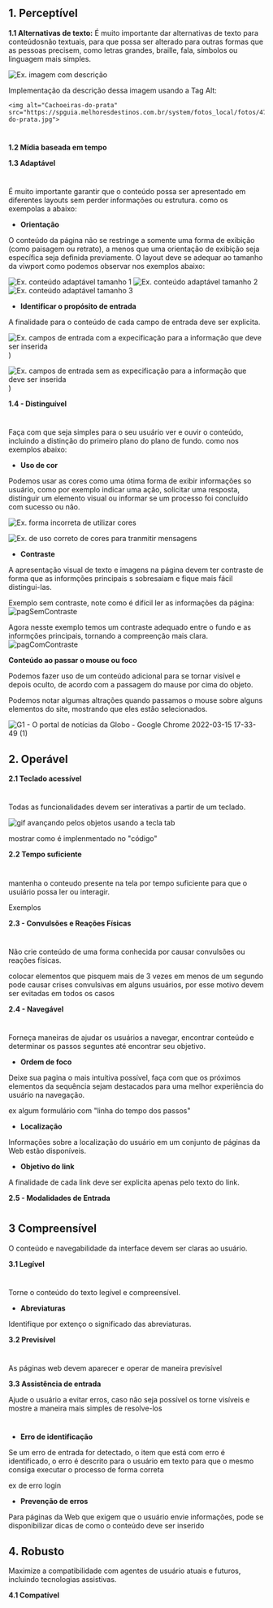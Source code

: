   ## 1. Perceptível
 
  __1.1 Alternativas de texto:__
  É muito importante dar alternativas de texto para conteúdosnão textuais, para que possa ser alterado para outras formas que as pessoas precisem, como letras grandes, braille, fala, símbolos ou linguagem mais simples.
 
 
 ![Ex. imagem com descrição](https://spguia.melhoresdestinos.com.br/system/fotos_local/fotos/47843/show/cachoeiras-do-prata.jpg)

Implementação da descrição dessa imagem usando a Tag Alt:

 ```
<img alt="Cachoeiras-do-prata" src="https://spguia.melhoresdestinos.com.br/system/fotos_local/fotos/47843/show/cachoeiras-do-prata.jpg">
 ```
 # 

__1.2 Mídia baseada em tempo__


__1.3 Adaptável__
# 

É muito importante garantir que o conteúdo possa ser apresentado em diferentes layouts sem perder informações ou estrutura. como os exempolas a abaixo:

- __Orientação__

O conteúdo da página não se restringe a somente uma forma de exibição (como paisagem ou retrato), a menos que uma orientação de exibição seja específica seja definida previamente. O layout deve se adequar ao tamanho da viwport como podemos observar nos exemplos abaixo:

 ![Ex. conteúdo adaptável tamanho 1](https://user-images.githubusercontent.com/68754092/158474397-2929872c-1cea-44ba-bb57-aa0efc07f2bd.png)
![Ex. conteúdo adaptável tamanho 2](https://user-images.githubusercontent.com/68754092/158474493-5d5dbcb1-9ef9-42a9-b603-939a08450038.png)
![Ex. conteúdo adaptável tamanho 3](https://user-images.githubusercontent.com/68754092/158474394-f7a86f7e-659c-4dbf-9ec5-ae62ef937932.png)

- __Identificar o propósito de entrada__

A finalidade para o conteúdo de cada campo de entrada deve ser explicita.

 ![Ex. campos de entrada com a expecificação para a informação que deve ser inserida](https://user-images.githubusercontent.com/68754092/158474998-09879009-4df7-4174-ae53-3f14c36ef2fa.png))

 ![Ex. campos de entrada sem as expecificação para a informação que deve ser inserida](https://user-images.githubusercontent.com/68754092/158474809-8ac71fb3-32a0-4829-bab7-a2eb67cecac5.png))

__1.4 - Distinguível__
# 

Faça com que seja simples para o seu usuário ver e ouvir o conteúdo, incluindo a distinção do primeiro plano do plano de fundo. como nos exemplos abaixo: 

- __Uso de cor__

Podemos usar as cores como uma ótima forma de exibir informações so usuário, como por exemplo  indicar uma ação, solicitar uma resposta, distinguir um elemento visual ou informar se um processo foi concluído com sucesso ou não.

![Ex. forma incorreta de utilizar cores](https://user-images.githubusercontent.com/68754092/158473960-4ce835a8-3877-46d3-9f32-7f637983ea3c.png)

![Ex. de uso correto de cores para tranmitir mensagens](https://user-images.githubusercontent.com/68754092/158474082-bbf08d3b-5d4a-4fbf-bd87-8e8740519a29.png)

- __Contraste__ 
  
A apresentação visual de texto e imagens na página devem ter contraste de forma que as informções principais s sobresaiam e fique mais fácil distingui-las.

Exemplo sem contraste, note como é difícil ler as informações da página:
![pagSemContraste](https://user-images.githubusercontent.com/68754092/158473145-e34eacf2-fe74-459f-8206-913423097d75.png)

Agora nesste exemplo temos um contraste adequado entre o fundo e as informções principais, tornando a compreenção mais clara.
![pagComContraste](https://user-images.githubusercontent.com/68754092/158473208-bf1d57b5-b3be-43d3-b8e6-e6c9b166e3de.png)

__Conteúdo ao passar o mouse ou foco__

Podemos fazer uso de um conteúdo adicional para se tornar visível e depois oculto, de acordo com a passagem do mause por cima do objeto. 


Podemos notar algumas altrações  quando passamos o mouse sobre alguns elementos do site, mostrando que eles estão selecionados.

![G1 - O portal de notícias da Globo - Google Chrome 2022-03-15 17-33-49 (1)](https://user-images.githubusercontent.com/68754092/158477511-e8c04cfe-5a8b-44b2-b0b3-dccb179d5e47.gif)


## 2. Operável

__2.1	Teclado acessível__
# 

Todas as funcionalidades devem ser interativas a partir de um teclado.

![gif avançando pelos objetos usando a tecla tab](https://user-images.githubusercontent.com/68754092/158480171-0894b4bb-248f-4358-b113-62cac50965e8.gif)

mostrar como é implenmentado no "código"

__2.2 Tempo suficiente__
# 

mantenha o conteudo presente na tela por tempo suficiente para que o usuiário possa ler ou interagir.

Exemplos

__2.3 - Convulsões e Reações Físicas__
# 

Não crie conteúdo de uma forma conhecida por causar convulsões ou reações físicas.

colocar elementos que pisquem mais de 3 vezes em menos de um segundo pode causar crises convulsivas em alguns usuários, por esse motivo devem ser evitadas em todos os casos

__2.4 - Navegável__
# 

Forneça maneiras de ajudar os usuários a navegar, encontrar conteúdo e determinar os passos seguntes até encontrar seu objetivo.

- __Ordem de foco__

Deixe sua pagina o mais intuítiva possível, faça com que  os próximos elementos da sequência sejam destacados para uma melhor experiência do usuário na navegação.

ex algum formulário com "linha do tempo dos passos"


- __Localização__

Informações sobre a localização do usuário em um conjunto de páginas da Web estão disponíveis.

- __Objetivo do link__

A finalidade de cada link deve ser explicita apenas pelo texto do link.

__2.5 - Modalidades de Entrada__
# 

## 3 Compreensível

O conteúdo e navegabilidade da interface devem ser claras ao usuário.

__3.1 Legível__
# 

Torne o conteúdo do texto legível e compreensível.

- __Abreviaturas__

Identifique por extenço o significado das abreviaturas.


__3.2 Previsível__
# 

As páginas web devem aparecer e operar de maneira previsível

__3.3 Assistência de entrada__

Ajude o usuário a evitar erros, caso não seja possível os torne visíveis e mostre a maneira mais simples de resolve-los
# 

- __Erro de identificação__

Se um erro de entrada for detectado, o item que está com erro é identificado, o erro é descrito para o usuário em texto para que o mesmo consiga executar o processo de forma correta

ex de erro login

- __Prevenção de erros__

Para páginas da Web que exigem que o usuário envie informações, pode se disponibilizar dicas de como o conteúdo deve ser inserido

## 4. Robusto

Maximize a compatibilidade com agentes de usuário atuais e futuros, incluindo tecnologias assistivas.

__4.1 Compatível__


